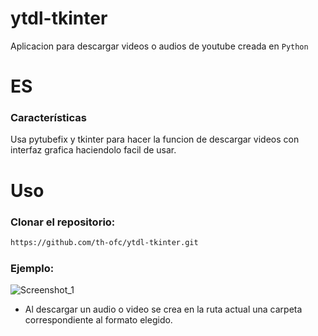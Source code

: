 # ytdl-tkinter

Aplicacion para descargar videos o audios de youtube creada en `Python`

# ES
### Características
Usa pytubefix y tkinter para hacer la funcion de descargar videos con interfaz grafica haciendolo facil de usar.
# Uso
### Clonar el repositorio:
```sh
https://github.com/th-ofc/ytdl-tkinter.git
```
### Ejemplo:
![Screenshot_1](https://github.com/user-attachments/assets/f2e80ec4-6869-43c9-9d0c-c08003cd2d61)

* Al descargar un audio o video se crea en la ruta actual una carpeta correspondiente al formato elegido.
